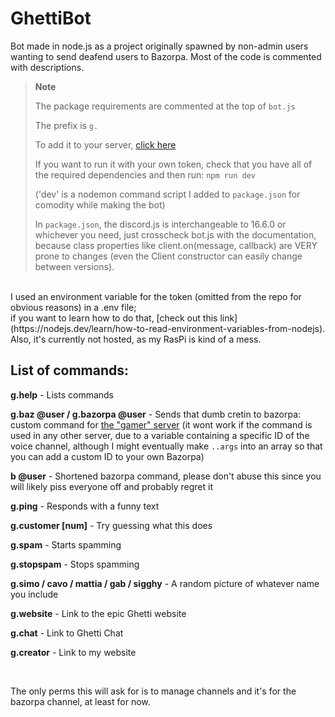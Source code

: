 # GhettiBot
 Bot made in node.js as a project originally spawned by non-admin users wanting to send deafend users to Bazorpa. Most of the code is commented with descriptions.
 
 > **Note**
 > 
 > The package requirements are commented at the top of `bot.js`
 > 
 > The prefix is `g.`
 > 
 > To add it to your server, [click here](https://discord.com/api/oauth2/authorize?client_id=941733393228505158&permissions=16777232&scope=bot)
 > 
 > If you want to run it with your own token, check that you have all of the required dependencies and then run:
 > `npm run dev` <br>
 > 
 > ('dev' is a nodemon command script I added to `package.json` for comodity while making the bot)
 > 
 > In `package.json`, the discord.js is interchangeable to 16.6.0 or whichever you need, just crosscheck bot.js with the documentation, because class properties like client.on(message, callback) are VERY prone to changes (even the Client constructor can easily change between versions).
<br>
 I used an environment variable for the token (omitted from the repo for obvious reasons) in a .env file; <br> if you want to learn how to do that, [check out this link](https://nodejs.dev/learn/how-to-read-environment-variables-from-nodejs). 
 <br>
 Also, it's currently not hosted, as my RasPi is kind of a mess.
 <br>
 
 ## List of commands:
 
**g.help** - Lists commands
 
**g.baz @user / g.bazorpa @user** - Sends that dumb cretin to bazorpa: custom command for [the "gamer" server](https://discord.gg/nJQvwGb32g) (it wont work if the command is used in any other server, due to a variable containing a specific ID of the voice channel, although I might eventually make `..args` into an array so that you can add a custom ID to your own Bazorpa)

**b @user** - Shortened bazorpa command, please don't abuse this since you will likely piss everyone off and probably regret it

**g.ping** - Responds with a funny text

**g.customer [num]** - Try guessing what this does

**g.spam** - Starts spamming

**g.stopspam** - Stops spamming

**g.simo / cavo / mattia / gab / sigghy** - A random picture of whatever name you include
 
**g.website** - Link to the epic Ghetti website
 
**g.chat** - Link to Ghetti Chat
 
**g.creator** - Link to my website
 
<br> 

The only perms this will ask for is to manage channels and it's for the bazorpa channel, at least for now.
